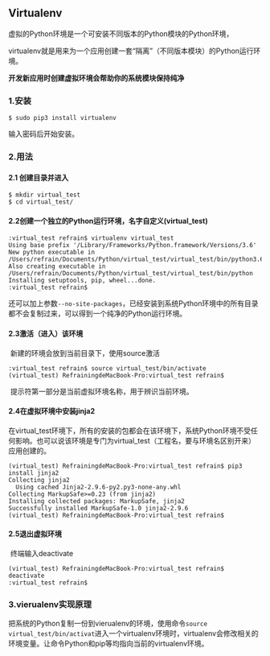 ## Virtualenv

虚拟的Python环境是一个可安装不同版本的Python模块的Python环境，

virtualenv就是用来为一个应用创建一套“隔离”（不同版本模块）的Python运行环境。

__开发新应用时创建虚拟环境会帮助你的系统模块保持纯净__



### 1.安装

~~~shell
$ sudo pip3 install virtualenv
~~~

输入密码后开始安装。

### 2.用法

#### 	2.1 创建目录并进入

~~~shell
$ mkdir virtual_test
$ cd virtual_test/
~~~



#### 	2.2创建一个独立的Python运行环境，名字自定义(virtual_test)

~~~Shell
:virtual_test refrain$ virtualenv virtual_test
Using base prefix '/Library/Frameworks/Python.framework/Versions/3.6'
New python executable in /Users/refrain/Documents/Python/virtual_test/virtual_test/bin/python3.6
Also creating executable in /Users/refrain/Documents/Python/virtual_test/virtual_test/bin/python
Installing setuptools, pip, wheel...done.
:virtual_test refrain$	
~~~

​		还可以加上参数`--no-site-packages`，已经安装到系统Python环境中的所有目录都不会复制过来，可以得到一个纯净的Python运行环境。



#### 	2.3激活（进入）该环境

​		新建的环境会放到当前目录下，使用source激活

~~~Shell
:virtual_test refrain$ source virtual_test/bin/activate
(virtual_test) RefrainingdeMacBook-Pro:virtual_test refrain$ 
~~~

​	提示符第一部分是当前虚拟环境名称，用于辨识当前环境。



#### 	2.4在虚拟环境中安装jinja2

​	在virtual_test环境下，所有的安装的包都会在该环境下，系统Python环境不受任何影响。也可以说该环境是专门为virtual_test（工程名，要与环境名区别开来）应用创建的。

~~~shell
(virtual_test) RefrainingdeMacBook-Pro:virtual_test refrain$ pip3 install jinja2
Collecting jinja2
  Using cached Jinja2-2.9.6-py2.py3-none-any.whl
Collecting MarkupSafe>=0.23 (from jinja2)
Installing collected packages: MarkupSafe, jinja2
Successfully installed MarkupSafe-1.0 jinja2-2.9.6
(virtual_test) RefrainingdeMacBook-Pro:virtual_test refrain$ 
~~~



#### 	2.5退出虚拟环境

​	终端输入deactivate

~~~shell
(virtual_test) RefrainingdeMacBook-Pro:virtual_test refrain$ deactivate
:virtual_test refrain$ 
~~~



### 3.vierualenv实现原理

​	把系统的Python复制一份到vierualenv的环境，使用命令`source virtual_test/bin/activat`进入一个virtualenv环境时，virtualenv会修改相关的环境变量。让命令Python和pip等均指向当前的virtualenv环境。



